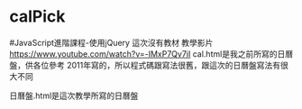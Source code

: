 # calPick
#JavaScript進階課程-使用jQuery
這次沒有教材
教學影片
https://www.youtube.com/watch?v=-IMxP7Qv7iI
cal.html是我之前所寫的日曆盤，供各位參考
2011年寫的，所以程式碼跟寫法很舊，跟這次的日曆盤寫法有很大不同

日曆盤.html是這次教學所寫的日曆盤
